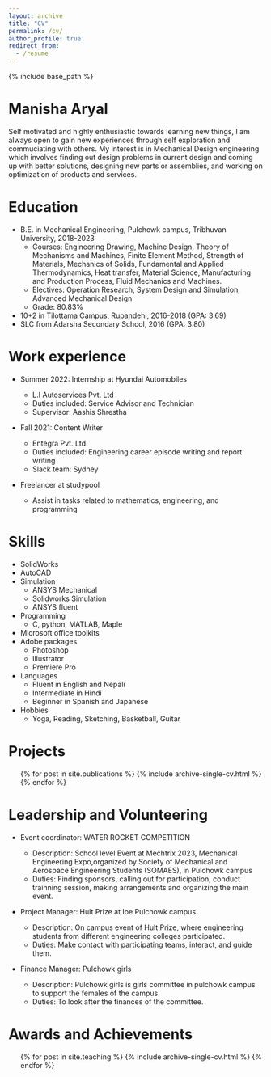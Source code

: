 ```yaml
---
layout: archive
title: "CV"
permalink: /cv/
author_profile: true
redirect_from:
  - /resume
---
```


{% include base_path %}

Manisha Aryal
======
 Self motivated and highly enthusiastic towards learning new things, I am always open to gain new experiences through self exploration and commuciating with others. My interest is in Mechanical Design engineering which involves finding out design problems in current design and coming up with better solutions, designing new parts or assemblies, and working on optimization of products and services.
  
Education
======
* B.E. in Mechanical Engineering, Pulchowk campus, Tribhuvan University, 2018-2023
  * Courses: Engineering Drawing, Machine Design, Theory of Mechanisms and Machines, Finite Element Method, Strength of Materials,  Mechanics of Solids, Fundamental and Applied Thermodynamics, Heat transfer, Material Science, Manufacturing and Production Process, Fluid Mechanics and Machines.
  *  Electives: Operation Research, System Design and Simulation, Advanced Mechanical Design
  *  Grade: 80.83% 
* 10+2 in Tilottama Campus, Rupandehi, 2016-2018                 (GPA: 3.69)
* SLC from Adarsha Secondary School, 2016                        (GPA: 3.80)

Work experience
======
* Summer 2022: Internship at Hyundai Automobiles
  * L.I Autoservices Pvt. Ltd
  * Duties included: Service Advisor and Technician
  * Supervisor: Aashis Shrestha

* Fall 2021: Content Writer
  * Entegra Pvt. Ltd.
  * Duties included: Engineering career episode writing and report writing
  * Slack team: Sydney

* Freelancer at studypool
  * Assist in tasks related to mathematics, engineering, and programming
  
Skills
======
* SolidWorks
* AutoCAD
* Simulation 
  * ANSYS Mechanical
  * Solidworks Simulation
  * ANSYS fluent
* Programming
  * C, python, MATLAB, Maple
* Microsoft office toolkits
* Adobe packages
   * Photoshop
   * Illustrator
   * Premiere Pro
* Languages
  * Fluent in English and Nepali
  * Intermediate in Hindi
  * Beginner in Spanish and Japanese
* Hobbies
  * Yoga, Reading, Sketching, Basketball, Guitar

Projects
======
  <ul>{% for post in site.publications %}
    {% include archive-single-cv.html %}
  {% endfor %}</ul>
  
  
Leadership and Volunteering
======
* Event coordinator: WATER ROCKET COMPETITION
   * Description: School level Event at Mechtrix 2023, Mechanical Engineering Expo,organized by Society of Mechanical and Aerospace Engineering Students (SOMAES), in Pulchowk campus
   * Duties: Finding sponsors, calling out for participation, conduct trainning session, making arrangements and organizing the main event.
 
* Project Manager: Hult Prize at Ioe Pulchowk campus
   * Description: On campus event of Hult Prize, where engineering students from different engineering colleges participated.
   * Duties: Make contact with participating teams, interact, and guide them.
 
* Finance Manager: Pulchowk girls
  * Description: Pulchowk girls is girls committee in pulchowk campus to support the females of the campus.
  * Duties: To look after the finances of the committee.


Awards and Achievements
======
  <ul>{% for post in site.teaching %}
    {% include archive-single-cv.html %}
  {% endfor %}</ul>


